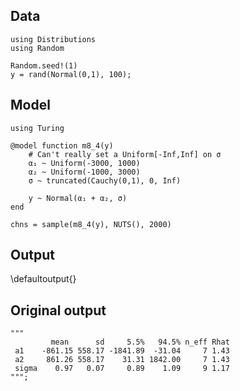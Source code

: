 <!--This file was generated, do not modify it.-->
## Data

```julia:ex1
using Distributions
using Random

Random.seed!(1)
y = rand(Normal(0,1), 100);
```

## Model

```julia:ex2
using Turing

@model function m8_4(y)
    # Can't really set a Uniform[-Inf,Inf] on σ
    α₁ ~ Uniform(-3000, 1000)
    α₂ ~ Uniform(-1000, 3000)
    σ ~ truncated(Cauchy(0,1), 0, Inf)

    y ~ Normal(α₁ + α₂, σ)
end

chns = sample(m8_4(y), NUTS(), 2000)
```

## Output

\defaultoutput{}

## Original output

```julia:ex3
"""
         mean      sd     5.5%   94.5% n_eff Rhat
 a1    -861.15 558.17 -1841.89  -31.04     7 1.43
 a2     861.26 558.17    31.31 1842.00     7 1.43
 sigma    0.97   0.07     0.89    1.09     9 1.17
""";
```

